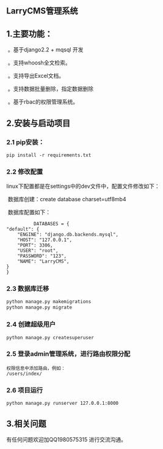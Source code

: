 ## LarryCMS管理系统



## 1.主要功能：

​	。基于django2.2 + mqsql 开发

​	。支持whoosh全文检索。

​	。支持导出Excel文档。

​	。支持数据批量删除，指定数据删除

​	。基于rbac的权限管理系统。 

## 2.安装与启动项目

### 2.1 pip安装： 

`pip install -r requirements.txt`

### 2.2 修改配置

linux下配置都是在settings中的dev文件中，配置文件修改如下：

​		数据库创建：create  database charset=utf8mb4

​		数据库配置如下：

			  DATABASES = {
	"default": {
	    "ENGINE": "django.db.backends.mysql",
	    "HOST": "127.0.0.1",
	    "PORT": 3306,
	    "USER": "root",
	    "PASSWORD": "123",
	    "NAME": "LarryCMS",
	}
	}
### 2.3 数据库迁移

```python
python manage.py makemigrations
python manage.py migrate
```

### 2.4 创建超级用户

```
python manage.py createsuperuser
```

### 2.5 登录admin管理系统，进行路由权限分配

```
权限信息中添加路由，例如：
/users/index/
```

### 2.6 项目运行

```
python manage.py runserver 127.0.0.1:8000
```



## 3.相关问题

有任何问题欢迎加QQ1980575315 进行交流沟通。
